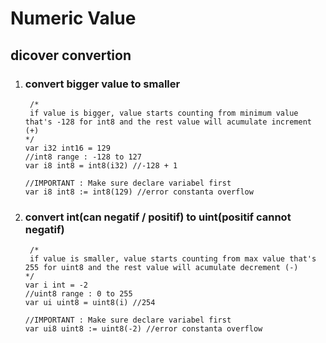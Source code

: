 # Numeric Value

## dicover convertion
1. ### convert bigger value to smaller
   ```golang
    /*
    if value is bigger, value starts counting from minimum value that's -128 for int8 and the rest value will acumulate increment (+) 
   */
   var i32 int16 = 129
   //int8 range : -128 to 127
   var i8 int8 = int8(i32) //-128 + 1

   //IMPORTANT : Make sure declare variabel first
   var i8 int8 := int8(129) //error constanta overflow

   ```
2. ### convert int(can negatif / positif) to uint(positif cannot negatif)
   ```golang
    /*
    if value is smaller, value starts counting from max value that's 255 for uint8 and the rest value will acumulate decrement (-)
   */
   var i int = -2
   //uint8 range : 0 to 255
   var ui uint8 = uint8(i) //254

   //IMPORTANT : Make sure declare variabel first
   var ui8 uint8 := uint8(-2) //error constanta overflow
   ```
